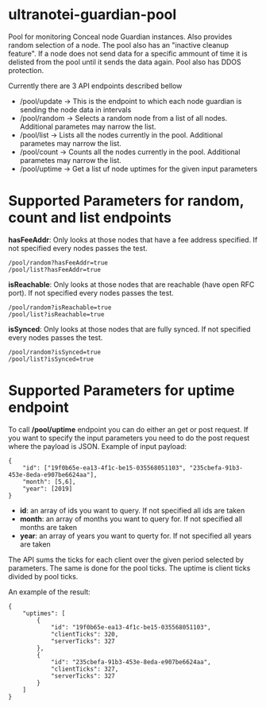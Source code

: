 # ultranotei-guardian-pool

Pool for monitoring Conceal node Guardian instances. Also provides random selection of a node.
The pool also has an "inactive cleanup feature". If a node does not send data for a specific ammount of time it is delisted from the pool until it sends the data again. Pool also has DDOS protection.

Currently there are 3 API endpoints described bellow

* /pool/update -> This is the endpoint to which each node guardian is sending the node data in intervals
* /pool/random -> Selects a random node from a list of all nodes. Additional parametes may narrow the list.
* /pool/list -> Lists all the nodes currently in the pool. Additional parametes may narrow the list.
* /pool/count -> Counts all the nodes currently in the pool. Additional parametes may narrow the list.
* /pool/uptime -> Get a list uf node uptimes for the given input parameters

# Supported Parameters for random, count and list endpoints

**hasFeeAddr**: Only looks at those nodes that have a fee address specified. If not specified every nodes passes the test.

```
/pool/random?hasFeeAddr=true
/pool/list?hasFeeAddr=true

```

**isReachable**:  Only looks at those nodes that are reachable (have open RFC port). If not specified every nodes passes the test.

```
/pool/random?isReachable=true
/pool/list?isReachable=true
```

**isSynced**:  Only looks at those nodes that are fully synced. If not specified every nodes passes the test.

```
/pool/random?isSynced=true
/pool/list?isSynced=true
```

# Supported Parameters for uptime endpoint

To call **/pool/uptime** endpoint you can do either an get or post request. If you want to specify the input parameters you need to do the post request where the payload is JSON. Example of input payload:

```
{
	"id": ["19f0b65e-ea13-4f1c-be15-035568051103", "235cbefa-91b3-453e-8eda-e907be6624aa"],
  	"month": [5,6],
  	"year": [2019]
}
```

* **id**: an array of ids you want to query. If not specified all ids are taken
* **month**: an array of months you want to query for. If not specified all months are taken
* **year**: an array of years you want to querty for. If not specified all years are taken

The API sums the ticks for each client over the given period selected by parameters. The same is done for the pool ticks. The uptime is client ticks divided by pool ticks.

An example of the result:

```
{
    "uptimes": [
        {
            "id": "19f0b65e-ea13-4f1c-be15-035568051103",
            "clientTicks": 320,
            "serverTicks": 327
        },
        {
            "id": "235cbefa-91b3-453e-8eda-e907be6624aa",
            "clientTicks": 327,
            "serverTicks": 327
        }
    ]
}
```



